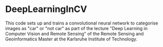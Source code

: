 # DeepLearningInCV
This code sets up and trains a convolutional neural network to categorise images as  "car" or "not car" as part of the lecture "Deep Learning in Computer Vision and Remote Sensing" of the Remote Sensing and Geoinformatics Master at the Karlsruhe Institute of Technology.
